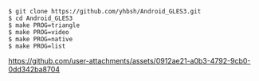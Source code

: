 ```
$ git clone https://github.com/yhbsh/Android_GLES3.git
$ cd Android_GLES3
$ make PROG=triangle
$ make PROG=video
$ make PROG=native
$ make PROG=list
```

https://github.com/user-attachments/assets/0912ae21-a0b3-4792-9cb0-0dd342ba8704
